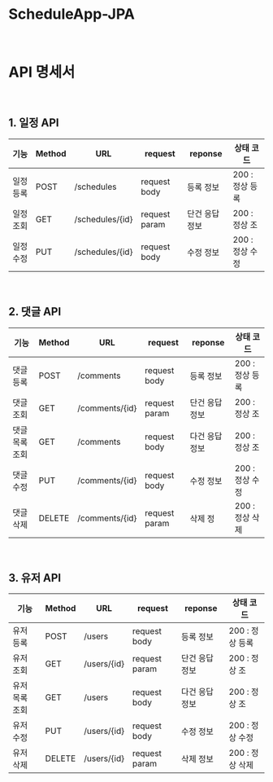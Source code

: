 # ScheduleApp-JPA

<br>

# API 명세서

<br>

## 1. 일정 API
| 기능    | Method | URL             | request       | reponse  | 상태 코드       |
|-------|--------|-----------------|---------------|----------|-------------|
| 일정 등록 | POST   | /schedules      | request body  | 등록 정보    | 200 : 정상 등록 |
| 일정 조회 | GET    | /schedules/{id} | request param | 단건 응답 정보 | 200 : 정상 조  |
| 일정 수정 | PUT    | /schedules/{id} | request body  | 수정 정보    | 200 : 정상 수정 |

<br>

## 2. 댓글 API


| 기능       | Method | URL            | request       | reponse  | 상태 코드       |
|----------|--------|----------------|---------------|----------|-------------|
| 댓글 등록    | POST   | /comments      | request body  | 등록 정보    | 200 : 정상 등록 |
| 댓글 조회    | GET    | /comments/{id} | request param | 단건 응답 정보 | 200 : 정상 조  |
| 댓글 목록 조회 | GET    | /comments      | request body  | 다건 응답 정보 | 200 : 정상 조  |
| 댓글 수정    | PUT    | /comments/{id} | request body  | 수정 정보    | 200 : 정상 수정 |
| 댓글 삭제    | DELETE | /comments/{id} | request param | 삭제 정     | 200 : 정상 삭제 |

<br>


## 3. 유저 API


| 기능       | Method | URL            | request       | reponse | 상태 코드       |
|----------|--------|----------------|---------------|--------|-------------|
| 유저 등록    | POST   | /users         | request body  | 등록 정보  | 200 : 정상 등록 |
| 유저 조회    | GET    | /users/{id} | request param | 단건 응답 정보 | 200 : 정상 조  |
| 유저 목록 조회 | GET    | /users      | request body  | 다건 응답 정보 | 200 : 정상 조  |
| 유저 수정    | PUT    | /users/{id} | request body  | 수정 정보  | 200 : 정상 수정 |
| 유저 삭제    | DELETE | /users/{id} | request param | 삭제 정보   | 200 : 정상 삭제 |
